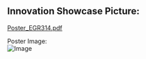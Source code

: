 ## Innovation Showcase Picture:

[Poster_EGR314.pdf](https://github.com/user-attachments/files/20052229/Manglik_EGR314.pdf)  

Poster Image:  
![Image](https://github.com/user-attachments/assets/a5588b37-bb31-4f07-8d23-5090b16a49c0)
